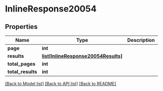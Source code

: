 # InlineResponse20054

## Properties
Name | Type | Description | Notes
------------ | ------------- | ------------- | -------------
**page** | **int** |  | [optional] 
**results** | [**list[InlineResponse20054Results]**](InlineResponse20054Results.md) |  | [optional] 
**total_pages** | **int** |  | [optional] 
**total_results** | **int** |  | [optional] 

[[Back to Model list]](../README.md#documentation-for-models) [[Back to API list]](../README.md#documentation-for-api-endpoints) [[Back to README]](../README.md)

